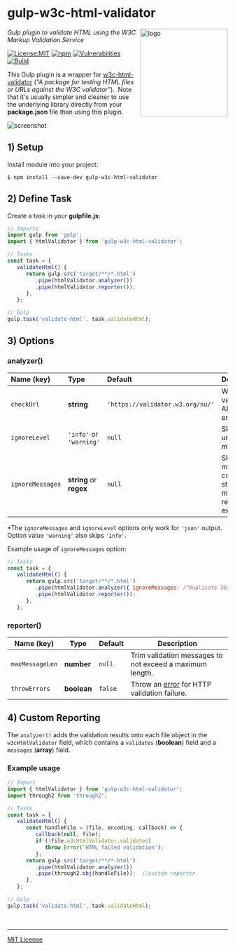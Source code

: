 # gulp-w3c-html-validator
<img src=https://centerkey.com/graphics/center-key-logo.svg align=right width=200 alt=logo>

_Gulp plugin to validate HTML using the W3C Markup Validation Service_

[![License:MIT](https://img.shields.io/badge/License-MIT-blue.svg)](https://github.com/center-key/gulp-w3c-html-validator/blob/main/LICENSE.txt)
[![npm](https://img.shields.io/npm/v/gulp-w3c-html-validator.svg)](https://www.npmjs.com/package/gulp-w3c-html-validator)
[![Vulnerabilities](https://snyk.io/test/github/center-key/gulp-w3c-html-validator/badge.svg)](https://snyk.io/test/github/center-key/gulp-w3c-html-validator)
[![Build](https://github.com/center-key/gulp-w3c-html-validator/workflows/build/badge.svg)](https://github.com/center-key/gulp-w3c-html-validator/actions/workflows/run-spec-on-push.yaml)

This Gulp plugin is a wrapper for [w3c-html-validator](https://github.com/center-key/w3c-html-validator) (_"A package for testing HTML files or URLs against the W3C validator"_).&nbsp;
Note that it's usually simpler and cleaner to use the underlying library directly from
your **package.json** file than using this plugin.

<img src=https://raw.githubusercontent.com/center-key/gulp-w3c-html-validator/main/screenshot.png alt=screenshot>

## 1) Setup
Install module into your project:
```shell
$ npm install --save-dev gulp-w3c-html-validator
```

## 2) Define Task
Create a task in your **gulpfile.js**:
```javascript
// Imports
import gulp from 'gulp';
import { htmlValidator } from 'gulp-w3c-html-validator';

// Tasks
const task = {
   validateHtml() {
      return gulp.src('target/**/*.html')
         .pipe(htmlValidator.analyzer())
         .pipe(htmlValidator.reporter());
      },
   };

// Gulp
gulp.task('validate-html', task.validateHtml);
```

## 3) Options
### analyzer()
| Name (key)       | Type                    | Default                          | Description                                                          |
| :--------------- | :---------------------- | :------------------------------- | :------------------------------------------------------------------- |
| `checkUrl`       | **string**              | `'https://validator.w3.org/nu/'` | W3C validation API endpoint.                                         |
| `ignoreLevel`    | `'info'` or `'warning'` | `null`                           | Skip unwanted messages.*                                             |
| `ignoreMessages` | **string** or **regex** | `null`                           | Skip messages containing a string or matching a regular expression.* |

*The `ignoreMessages` and `ignoreLevel` options only work for `'json'` output.&nbsp;
Option value `'warning'` also skips `'info'`.

Example usage of `ignoreMessages` option:
```javascript
// Tasks
const task = {
   validateHtml() {
      return gulp.src('target/**/*.html')
         .pipe(htmlValidator.analyzer({ ignoreMessages: /^Duplicate ID/ }))
         .pipe(htmlValidator.reporter());
      },
   };
```

### reporter()
| Name (key)      | Type        | Default | Description                                                                           |
| --------------- | ----------- | --------| ------------------------------------------------------------------------------------- |
| `maxMessageLen` | **number**  | `null`  | Trim validation messages to not exceed a maximum length.                              |
| `throwErrors`   | **boolean** | `false` | Throw an [error](https://github.com/gulpjs/plugin-error) for HTTP validation failure. |

## 4) Custom Reporting
The `analyzer()` adds the validation results onto each file object in the `w3cHtmlValidator` field,
which contains a `validates` (**boolean**) field and a `messages` (**array**) field.

### Example usage
```javascript
// Import
import { htmlValidator } from 'gulp-w3c-html-validator';
import through2 from 'through2';

// Tasks
const task = {
   validateHtml() {
      const handleFile = (file, encoding, callback) => {
         callback(null, file);
         if (!file.w3cHtmlValidator.validates)
            throw Error('HTML failed validation');
         };
      return gulp.src('target/**/*.html')
         .pipe(htmlValidator.analyzer())
         .pipe(through2.obj(handleFile));  //custom reporter
      },
   };

// Gulp
gulp.task('validate-html', task.validateHtml);
```

<br>

---
[MIT License](LICENSE.txt)
